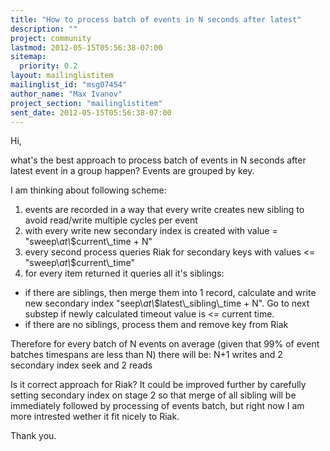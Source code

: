 ```yaml
---
title: "How to process batch of events in N seconds after latest"
description: ""
project: community
lastmod: 2012-05-15T05:56:38-07:00
sitemap:
  priority: 0.2
layout: mailinglistitem
mailinglist_id: "msg07454"
author_name: "Max Ivanov"
project_section: "mailinglistitem"
sent_date: 2012-05-15T05:56:38-07:00
---
```



Hi,

what's the best approach to process batch of events in N seconds after
latest event in a group happen? Events are grouped by key.

I am thinking about following scheme:

1) events are recorded in a way that every write creates new sibling
to avoid read/write multiple cycles per event
2) with every write new secondary index is created with value =
"sweep\\_at\\_$current\\_time + N"
3) every second process queries Riak for secondary keys with values &lt;=
"sweep\\_at\\_$current\\_time"
4) for every item returned it queries all it's siblings:
 - if there are siblings, then merge them into 1 record, calculate and
write new secondary index "seep\\_at\\_$latest\\_sibling\\_time + N". Go to
next substep if newly calculated timeout value is &lt;= current time.
 - if there are no siblings, process them and remove key from Riak

Therefore for every batch of N events on average (given that 99% of
event batches timespans are less than N) there will be:
N+1 writes and 2 secondary index seek and 2 reads

Is it correct approach for Riak? It could be improved further by
carefully setting secondary index on stage 2 so that merge of all
sibling will be immediately followed by processing of events batch,
but right now I am more intrested wether it fit nicely to Riak.

Thank you.

